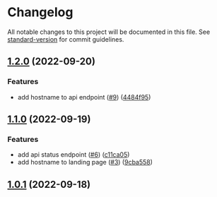 # Changelog

All notable changes to this project will be documented in this file. See [standard-version](https://github.com/conventional-changelog/standard-version) for commit guidelines.

## [1.2.0](https://github.com/DefrostedTuna/kubernetes-flux-ci-demo/compare/1.1.0...1.2.0) (2022-09-20)


### Features

* add hostname to api endpoint ([#9](https://github.com/DefrostedTuna/kubernetes-flux-ci-demo/issues/9)) ([4484f95](https://github.com/DefrostedTuna/kubernetes-flux-ci-demo/commit/4484f95d72054d4ad8256bad1ccc353b76d4f4c5))

## [1.1.0](https://github.com/DefrostedTuna/kubernetes-flux-ci-demo/compare/1.0.1...1.1.0) (2022-09-19)


### Features

* add api status endpoint ([#6](https://github.com/DefrostedTuna/kubernetes-flux-ci-demo/issues/6)) ([c11ca05](https://github.com/DefrostedTuna/kubernetes-flux-ci-demo/commit/c11ca0514e799f57b3ed5d1b7e0af494d80e4d33))
* add hostname to landing page ([#3](https://github.com/DefrostedTuna/kubernetes-flux-ci-demo/issues/3)) ([9cba558](https://github.com/DefrostedTuna/kubernetes-flux-ci-demo/commit/9cba558e55e98147e1a47622a777aaad79221736))

## [1.0.1](https://github.com/DefrostedTuna/kuberentes-flux-ci-demo/compare/1.0.0...1.0.1) (2022-09-18)
